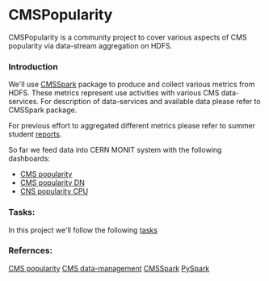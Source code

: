 # CMSPopularity
CMSPopularity is a community project to cover various aspects of CMS popularity via data-stream aggregation on HDFS.

### Introduction
We'll use [CMSSpark](https://github.com/vkuznet/CMSSpark) package to produce
and collect various metrics from HDFS. These metrics represent use activities
with various CMS data-services. For description of data-services and available
data please refer to CMSSpark package.

For previous effort to aggregated different metrics please refer to
summer student [reports](https://github.com/justinasr/CERNReports).

So far we feed data into CERN MONIT system with the following dashboards:
- [CMS popularity](https://monit-kibana.cern.ch/kibana/goto/5f1a88d69910666b61fedb6a1a0b74a1)
- [CMS popularity DN](https://monit-kibana.cern.ch/kibana/goto/ac711427f1c00ce7ccdd9e830a9f70de)
- [CNS popularity CPU](https://monit-kibana.cern.ch/kibana/goto/3613b07cce4a488d9a740267334a4de6)

### Tasks:
In this project we'll follow the following
[tasks](https://docs.google.com/document/d/1XDkFkoPBvlKtb_jrQffWW-Qb16YpffsvIzNHyeh1dbw/edit)

### Refernces:
[CMS popularity](http://iopscience.iop.org/article/10.1088/1742-6596/898/9/092030/pdf)
[CMS data-management](http://iopscience.iop.org/article/10.1088/1742-6596/513/4/042052/pdf)
[CMSSpark](https://github.com/vkuznet/CMSSpark)
[PySpark](https://spark.apache.org/docs/latest/api/python/index.html)

